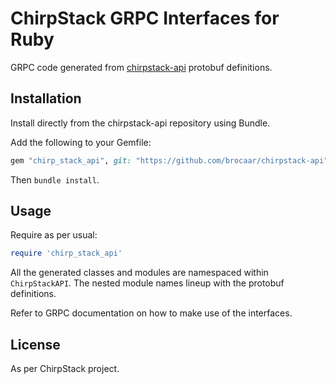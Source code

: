 ChirpStack GRPC Interfaces for Ruby
===================================

GRPC code generated from [chirpstack-api](https://github.com/brocaar/chirpstack-api)
protobuf definitions.

## Installation

Install directly from the chirpstack-api repository using Bundle.

Add the following to your Gemfile:

~~~ ruby
gem "chirp_stack_api", git: "https://github.com/brocaar/chirpstack-api", glob: 'ruby/*.gemspec'
~~~

Then `bundle install`.

## Usage

Require as per usual:

~~~ ruby
require 'chirp_stack_api'
~~~

All the generated classes and modules are namespaced within `ChirpStackAPI`.
The nested module names lineup with the protobuf definitions.

Refer to GRPC documentation on how to make use of the interfaces.

## License

As per ChirpStack project.

